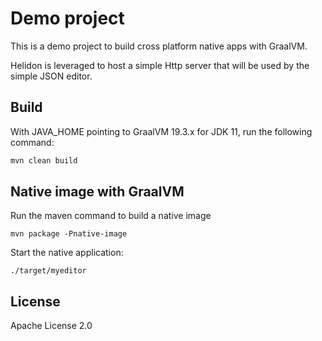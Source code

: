 # Demo project  

This is a demo project to build cross platform native apps with GraalVM. 

Helidon is leveraged to host a simple Http server that will be used by the simple JSON editor.

## Build

With JAVA_HOME pointing to GraalVM 19.3.x for JDK 11, run the following command:

```bash
mvn clean build
```

## Native image with GraalVM
Run the maven command to build a native image

```
mvn package -Pnative-image
```

Start the native application:

```
./target/myeditor
```

## License
Apache License 2.0
